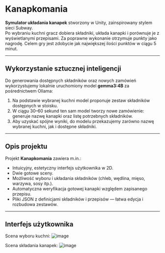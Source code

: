 # Kanapkomania

**Symulator układania kanapek** stworzony w Unity, zainspirowany stylem sieci Subway.  
Po wybraniu kuchni gracz dobiera składniki, układa kanapki i porównuje je z wyświetlanymi przepisami. Za poprawne wykonanie otrzymuje punkty jako nagrodę. Celem gry jest zdobycie jak największej ilości punktów w ciągu 5 minut.

---

## Wykorzystanie sztucznej inteligencji

Do generowania dostępnych składników oraz nowych zamówień wykorzystujemy lokalnie uruchomiony model **gemma3:4B** za pośrednictwem Ollama:

1. Na podstawie wybranej kuchni model proponuje zestaw składników dostępnych w stoisku.  
2. W ciągu 30–60 sekund ten sam model tworzy nowe zamówienie: generuje nazwę kanapki oraz listę potrzebnych składników.  
3. Aby uzyskać spójne wyniki, do modelu przekazujemy zarówno nazwę wybranej kuchni, jak i dostępne składniki.  

---

## Opis projektu

Projekt **Kanapkomania** zawiera m.in.:

- Intuicyjny, estetyczny interfejs użytkownika w 2D.
- Dwie gotowe sceny.
- Możliwość wyboru i układania składników (chleb, wędlina, mięso, warzywa, sosy itp.).  
- Automatyczna weryfikacja gotowej kanapki względem zapisanego przepisu.  
- Pliki JSON z definicjami składników i przepisów — łatwa edycja i rozbudowa zestawów.  

---

## Interfejs użytkownika

Scena wyboru kuchni:
![image](https://github.com/user-attachments/assets/a01c2769-8c3d-401e-b694-1845b3a9bade)

Scena składania kanapek:
![image](https://github.com/user-attachments/assets/62e225e7-4784-4831-9488-a7a888d25a34)



